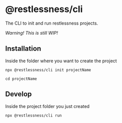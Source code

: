 # @restlessness/cli
The CLI to init and run restlessness projects.

*Warning! This is still WIP!*

## Installation

Inside the folder where you want to create the project

``npx @restlessness/cli init projectName``

``cd projectName``

## Develop

Inside the project folder you just created

``npx @restlessness/cli run``
